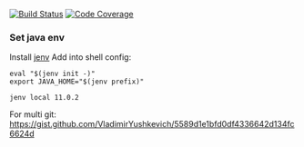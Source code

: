 [![Build Status](https://travis-ci.org/VladimirYushkevich/puzzles.svg?branch=master)](https://travis-ci.org/VladimirYushkevich/puzzles)
[![Code Coverage](https://img.shields.io/codecov/c/github/VladimirYushkevich/puzzles/master.svg)](https://codecov.io/github/VladimirYushkevich/puzzles?branch=master)

### Set java env
Install [jenv](https://github.com/jenv/jenv)
Add into shell config:
```
eval "$(jenv init -)"
export JAVA_HOME="$(jenv prefix)"
```
```
jenv local 11.0.2
```

For multi git:
https://gist.github.com/VladimirYushkevich/5589d1e1bfd0df4336642d134fc6624d

